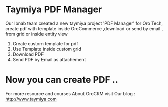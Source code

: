 # Taymiya PDF Manager
Our Ibnab team created a new taymiya project 'PDF Manager' for Oro Tech, create pdf with template inside OroCommerce ,download or send by email , from grid or inside entity view 

1. Create custom template for pdf
2. Use Template inside custom grid
3. Download PDF
4. Send PDF by Email as attachement

# Now you can create PDF ..

For more resource and courses About OroCRM visit Our blog :
http://www.taymiya.com

